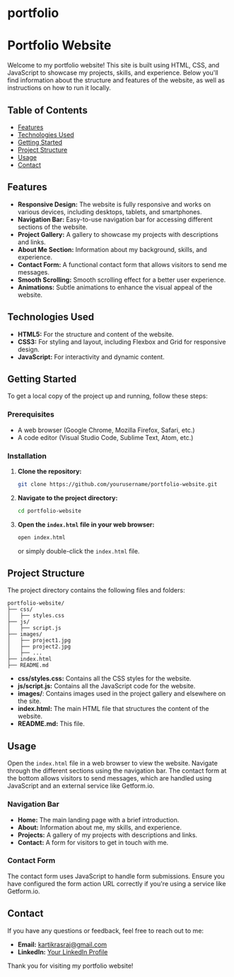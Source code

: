 # portfolio
# Portfolio Website

Welcome to my portfolio website! This site is built using HTML, CSS, and JavaScript to showcase my projects, skills, and experience. Below you'll find information about the structure and features of the website, as well as instructions on how to run it locally.

## Table of Contents
- [Features](#features)
- [Technologies Used](#technologies-used)
- [Getting Started](#getting-started)
- [Project Structure](#project-structure)
- [Usage](#usage)
- [Contact](#contact)

## Features
- **Responsive Design:** The website is fully responsive and works on various devices, including desktops, tablets, and smartphones.
- **Navigation Bar:** Easy-to-use navigation bar for accessing different sections of the website.
- **Project Gallery:** A gallery to showcase my projects with descriptions and links.
- **About Me Section:** Information about my background, skills, and experience.
- **Contact Form:** A functional contact form that allows visitors to send me messages.
- **Smooth Scrolling:** Smooth scrolling effect for a better user experience.
- **Animations:** Subtle animations to enhance the visual appeal of the website.

## Technologies Used
- **HTML5:** For the structure and content of the website.
- **CSS3:** For styling and layout, including Flexbox and Grid for responsive design.
- **JavaScript:** For interactivity and dynamic content.

## Getting Started
To get a local copy of the project up and running, follow these steps:

### Prerequisites
- A web browser (Google Chrome, Mozilla Firefox, Safari, etc.)
- A code editor (Visual Studio Code, Sublime Text, Atom, etc.)

### Installation
1. **Clone the repository:**
   ```bash
   git clone https://github.com/yourusername/portfolio-website.git
   ```
2. **Navigate to the project directory:**
   ```bash
   cd portfolio-website
   ```
3. **Open the `index.html` file in your web browser:**
   ```bash
   open index.html
   ```
   or simply double-click the `index.html` file.

## Project Structure
The project directory contains the following files and folders:

```
portfolio-website/
├── css/
│   ├── styles.css
├── js/
│   ├── script.js
├── images/
│   ├── project1.jpg
│   ├── project2.jpg
│   ├── ...
├── index.html
├── README.md
```

- **css/styles.css:** Contains all the CSS styles for the website.
- **js/script.js:** Contains all the JavaScript code for the website.
- **images/**: Contains images used in the project gallery and elsewhere on the site.
- **index.html:** The main HTML file that structures the content of the website.
- **README.md:** This file.

## Usage
Open the `index.html` file in a web browser to view the website. Navigate through the different sections using the navigation bar. The contact form at the bottom allows visitors to send messages, which are handled using JavaScript and an external service like Getform.io.

### Navigation Bar
- **Home:** The main landing page with a brief introduction.
- **About:** Information about me, my skills, and experience.
- **Projects:** A gallery of my projects with descriptions and links.
- **Contact:** A form for visitors to get in touch with me.

### Contact Form
The contact form uses JavaScript to handle form submissions. Ensure you have configured the form action URL correctly if you're using a service like Getform.io.

## Contact
If you have any questions or feedback, feel free to reach out to me:

- **Email:** kartikrasraj@gmail.com
- **LinkedIn:** [Your LinkedIn Profile](https://www.linkedin.com/in/kartik-rasraj-8a8369244/)


Thank you for visiting my portfolio website!
